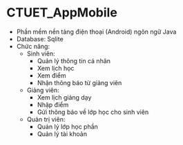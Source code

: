 # CTUET_AppMobile
 - Phần mềm nền tảng điện thoại (Android) ngôn ngữ Java
 - Database: Sqlite
 - Chức năng:
   * Sinh viên:
     + Quản lý thông tin cá nhân
     + Xem lịch học
     + Xem điểm 
     + Nhận thông báo từ giảng viên
   * Giảng viên:
     + Xem lịch giảng dạy
     + Nhập điểm 
     + Gửi thông báo về lớp học cho sinh viên
   * Quản trị viên:
     + Quản lý lớp học phần
     + Quản lý tài khoản
